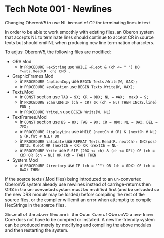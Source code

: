 # Tech Note 001 - Newlines
Changing OberonV5 to use NL instead of CR for terminating lines in text

In order to be able to work smoothly with existing files, an Oberon system that accepts NL to terminate lines should continue to accept CR in source texts but should emit NL when producing new line termination characters.

To adjust OberonV5, the following files are modified:
* ORS.Mod 
    * in `PROCEDURE HexString` use `WHILE ~R.eot & (ch <= " ") DO Texts.Read(R, ch) END ;`
* GraphicFrames.Mod
    * in `PROCEDURE CaptionCopy` use   `BEGIN Texts.Write(W, 0AX);`
    * in `PROCEDURE NewCaption` use   `BEGIN Texts.Write(W, 0AX);`
* Texts.Mod
    * in `CONST` section use     `TAB = 9X; CR = 0DX; NL = 0AX;  maxD = 9;`
    * in `PROCEDURE Scan` use       `IF (ch = CR) OR (ch = NL) THEN INC(S.line) END ;`
    * in `PROCEDURE WriteLn` use   `BEGIN Write(W, NL)`
* TextFrames.Mod
    * in `CONST` section use     `BS = 8X; TAB = 9X; CR = 0DX; NL = 0AX; DEL = 7FX;`
    * in `PROCEDURE DisplayLine` use     `WHILE (nextCh # CR) & (nextCh # NL) & (R.fnt # NIL) DO`
    * in `PROCEDURE Validate` use       `REPEAT Texts.Read(R, nextCh); INC(pos) UNTIL R.eot OR (nextCh = CR) OR (nextCh = NL)`
    * in `PROCEDURE Write` use     `ELSIF (20X <= ch) & (ch <= DEL) OR (ch = CR) OR (ch = NL) OR (ch = TAB) THEN`
* System.Mod
    * in `PROCEDURE Directory` use     `IF (ch = "^") OR (ch = 0DX) OR (ch = 0AX) THEN`
    
   
If the source texts (.Mod files) being introduced to an un-converted OberonV5 system already use newlines instead of carriage-returns then ORS in the un-converted system must be modified first (and be unloaded so the new ORS module may be loaded) before compiling the rest of the source files, or the compiler will emit an error when attemptig to compile HexStrings in the source files.

Since all of the above files are in the Outer Core of OberonV5 a new Inner Core does not have to be compiled or installed. A newline-friendly system can be produced merely by modifying and compiling the above modules and then restarting the system.
